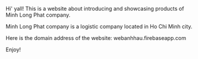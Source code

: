 Hi' yall! This is a website about introducing and showcasing products of Minh Long Phat company. 

Minh Long Phat company is a logistic company located in Ho Chi Minh city. 

Here is the domain address of the website: webanhhau.firebaseapp.com

Enjoy!